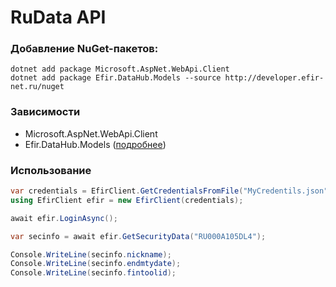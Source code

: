 ﻿# RuData API


### Добавление NuGet-пакетов:

```
dotnet add package Microsoft.AspNet.WebApi.Client
dotnet add package Efir.DataHub.Models --source http://developer.efir-net.ru/nuget
```

### Зависимости

- Microsoft.AspNet.WebApi.Client
- Efir.DataHub.Models ([подробнее](https://developer.efir-net.ru/NuGetFeed))

### Использование

```csharp
var credentials = EfirClient.GetCredentialsFromFile("MyCredentils.json");
using EfirClient efir = new EfirClient(credentials);

await efir.LoginAsync();

var secinfo = await efir.GetSecurityData("RU000A105DL4");

Console.WriteLine(secinfo.nickname);
Console.WriteLine(secinfo.endmtydate);
Console.WriteLine(secinfo.fintoolid);
```
